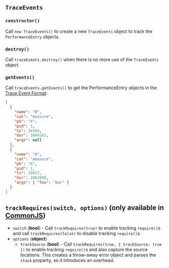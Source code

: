 ## `TraceEvents`

### `constructor()`

Call `new TraceEvents()` to create a new `TraceEvents` object to track the `PerformanceEntry` objects.

### `destroy()`

Call `traceEvents.destroy()` when there is no more use of the `TraceEvents` object.

### `getEvents()`

Call `traceEvents.getEvents()` to get the PerformanceEntry objects in the [Trace Event Format](https://docs.google.com/document/d/1CvAClvFfyA5R-PhYUmn5OOQtYMH4h6I0nSsKchNAySU/preview):

```json
[
  {
    "name": "B",
    "cat": "measure",
    "ph": "X",
    "pid": 1,
    "ts": 34509,
    "dur": 1004141,
    "args": null
  },
  {
    "name": "A",
    "cat": "measure",
    "ph": "X",
    "pid": 1,
    "ts": 33837,
    "dur": 2002098,
    "args": { "foo": "bar" }
  }
]
```

## `trackRequires(switch, options)` (only available in [CommonJS](https://nodejs.org/api/modules.html#modules-commonjs-modules))

- `switch` (**bool**) - Call `trackRequires(true)` to enable tracking `require()`s and call `trackRequires(false)` to disable tracking `require()`s.
- `options` (**object**)
  - `trackSource` (**bool**) - Call `trackRequires(true, { trackSource: true })` to enable tracking `require()`s and also capture the source locations. This creates a throw-away error object and parses the `stack` property, so it introduces an overhead.
